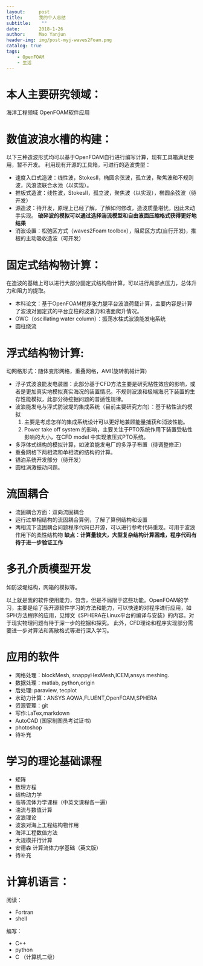 ```yaml
---
layout:     post
title:      我的个人总结
subtitle:    ""
date:       2018-1-26
author:     Mao Yanjun
header-img: img/post-myj-waves2Foam.png
catalog: true
tags:
    - OpenFOAM
    - 生活
---
```

# 本人主要研究领域：
海洋工程领域
OpenFOAM软件应用
# 数值波浪水槽的构建：
以下三种造波形式均可以基于OpenFOAM自行进行编写计算，现有工具箱满足使用，暂不开发。
利用现有开源的工具箱，可进行的造波类型：
* 速度入口式造波：线性波，StokesII，椭圆余弦波，孤立波，聚焦波和不规则波，风浪流联合水池（以实现）。
* 推板式造波：线性波，StokesII，孤立波，聚焦波（以实现），椭圆余弦波（待开发）
* 源造波：待开发，原理上已经了解，了解如何修改，造波质量堪忧，因此未动手实现。
**破碎波的模拟可以通过选择湍流模型和自由液面压缩格式获得更好地结果**
* 消波设置：松弛区方式（waves2Foam toolbox），阻尼区方式(自行开发)，推板的主动吸收造波（可开发）
# 固定式结构物计算：
在造波的基础上可以进行大部分固定式结构物计算，可以进行局部点压力，总体升力和阻力的提取。
* 本科论文：基于OpenFOAM程序张力腿平台波浪荷载计算，主要内容是计算了波浪对固定式的平台立柱的波浪力和液面爬升情况。
* OWC（oscillating water column）：振荡水柱式波浪能发电系统
* 圆柱绕流
# 浮式结构物计算:
动网格形式：随体变形网格，重叠网格，AMI(旋转机械计算)
* 浮子式波浪能发电装置：此部分基于CFD方法主要是研究粘性效应的影响，或者是更加真实地模拟真实海况的装置情况。不规则波浪和极端海况下装置的生存性能模拟，此部分待挖掘问题的普适性规律。
* 波浪能发电与浮式防波堤的集成系统（目前主要研究方向）：基于粘性流的模拟
  1. 主要是考虑怎样的集成系统设计可以更好地兼顾能量捕获和消波性能。
  2. Power take off system 的影响，主要关注于PTO系统作用下装置受粘性影响的大小，在CFD model 中实现液压式PTO系统。
* 多浮体式结构的模拟计算，如波浪能发电厂的多浮子布置（待调整修正）
* 重叠网格下两相流和单相流的结构的计算。
* 锚泊系统开发部分（待开发）
* 圆柱涡激振动问题。

# 流固耦合
* 流固耦合方面：双向流固耦合
* 运行过单相结构的流固耦合算例，了解了算例结构和设置
* 两相流下流固耦合问题程序代码已开源，可以进行参考代码重现。可用于波浪作用下的柔性结构物
**缺点：计算量较大，大型复杂结构计算困难，程序代码有待于进一步验证工作**
# 多孔介质模型开发
如防波堤结构，网箱的模拟等。

以上就是我的软件使用能力，包含，但是不局限于这些功能。OpenFOAM的学习，主要是给了我开源软件学习的方法和能力，可以快速的对程序进行应用，如SPH方法程序的应用，见博文《SPHERA在Linux平台的编译与安装》的内容。对于现实物理问题有待于深一步的挖掘和探究。
此外，CFD理论和程序实现部分需要进一步对算法和离散格式等进行深入学习。
# 应用的软件
* 网格处理：blockMesh, snappyHexMesh,ICEM,ansys meshing.
* 数据处理：matlab, python,origin
* 后处理: paraview, tecplot
* 水动力计算：ANSYS AQWA,FLUENT,OpenFOAM,SPHERA
* 资源管理：git
* 写作:LaTex,markdown
* AutoCAD (国家制图员考试证书)
* photoshop
* 待补充
# 学习的理论基础课程
* 矩阵
* 数理方程
* 结构动力学
* 高等流体力学课程（中英文课程各一遍）
* 湍流与数值计算
* 波浪理论
* 波浪对海上工程结构物作用
* 海洋工程数值方法
* 大规模并行计算
* 安德森 计算流体力学基础（英文版）
* 待补充
# 计算机语言：

阅读：
* Fortran
* shell

编写：
* C++
* python
* C （计算机二级）